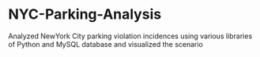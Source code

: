 # NYC-Parking-Analysis
Analyzed NewYork City parking violation incidences using various libraries of Python and MySQL database and visualized the scenario
